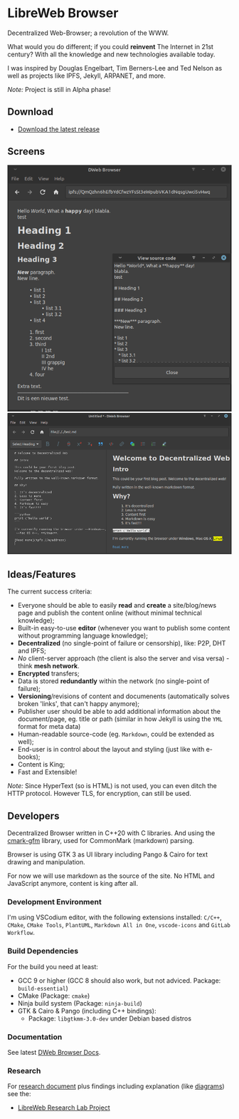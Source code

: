 # LibreWeb Browser

Decentralized Web-Browser; a revolution of the WWW.

What would you do different; if you could **reinvent** The Internet in 21st century? With all the knowledge and new technologies available today.

I was inspired by Douglas Engelbart, Tim Berners-Lee and Ted Nelson as well as projects like IPFS, Jekyll, ARPANET, and more.

*Note:* Project is still in Alpha phase!

## Download

* [Download the latest release](https://gitlab.melroy.org/dwww/dbrowser/-/releases)

## Screens

![Browser Screenshot](./misc/browser_screenshot.png)  
![Browser Markdown Editor](./misc/browser_screenshot_2.png)

## Ideas/Features

The current success criteria:

* Everyone should be able to easily **read** and **create** a site/blog/news page and publish the content online (without minimal technical knowledge);
* Built-in easy-to-use **editor** (whenever you want to publish some content without programming language knowledge);
* **Decentralized** (no single-point of failure or censorship), like: P2P, DHT and IPFS;
* *No* client-server approach (the client is also the server and visa versa) - think **mesh network**.
* **Encrypted** transfers;
* Data is stored **redundantly** within the network (no single-point of failure);
* **Versioning**/revisions of content and documenents (automatically solves broken 'links', that can't happy anymore);
* Publisher user should be able to add additional information about the document/page, eg. title or path (similar in how Jekyll is using the `YML` format for meta data)
* Human-readable source-code (eg. `Markdown`, could be extended as well);
* End-user is in control about the layout and styling (just like with e-books);
* Content is King;
* Fast and Extensible!

*Note:* Since HyperText (so is HTML) is not used, you can even ditch the HTTP protocol. However TLS, for encryption, can still be used.

## Developers

Decentralized Browser written in C++20 with C libraries. And using the [cmark-gfm](https://github.com/github/cmark-gfm) library, used for CommonMark (markdown) parsing.

Browser is using GTK 3 as UI library including Pango & Cairo for text drawing and manipulation.

For now we will use markdown as the source of the site. No HTML and JavaScript anymore, content is king after all.

### Development Environment

I'm using VSCodium editor, with the following extensions installed: `C/C++`, `CMake`, `CMake Tools`, `PlantUML`, `Markdown All in One`, `vscode-icons` and `GitLab Workflow`.

### Build Dependencies

For the build you need at least:

* GCC 9 or higher (GCC 8 should also work, but not adviced. Package: `build-essential`)
* CMake (Package: `cmake`)
* Ninja build system (Package: `ninja-build`)
* GTK & Cairo & Pango (including C++ bindings):
  * Package: `libgtkmm-3.0-dev` under Debian based distros

### Documentation

See latest [DWeb Browser Docs](https://gitlab.melroy.org/dwww/dbrowser/-/jobs/artifacts/master/file/build/docs/html/index.html?job=doxygen).

### Research

For [research document](https://gitlab.melroy.org/libreweb/libreweb/-/blob/master/research.md) plus findings including explanation (like [diagrams](https://gitlab.melroy.org/libreweb/libreweb/-/blob/master/diagrams.md)) see the:

* [LibreWeb Research Lab Project](https://gitlab.melroy.org/libreweb/libreweb/-/tree/master)
